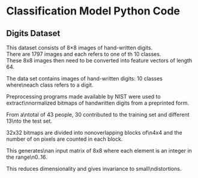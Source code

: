 # Classification Model Python Code

## Digits Dataset
This dataset consists of 8×8 images of hand-written digits. <br /> 
There are 1797 images and each refers to one of th 10 classes. <br /> 
These 8x8 images then need to be converted into feature vectors of length 64. 


The data set contains images of hand-written digits: 10 classes where\neach class refers to a digit.

Preprocessing programs made available by NIST were used to extract\nnormalized bitmaps of handwritten digits from a preprinted form. 

From a\ntotal of 43 people, 30 contributed to the training set and different 13\nto the test set. 

32x32 bitmaps are divided into nonoverlapping blocks of\n4x4 and the number of on pixels are counted in each block. 

This generates\nan input matrix of 8x8 where each element is an integer in the range\n0..16. 

This reduces dimensionality and gives invariance to small\ndistortions.
